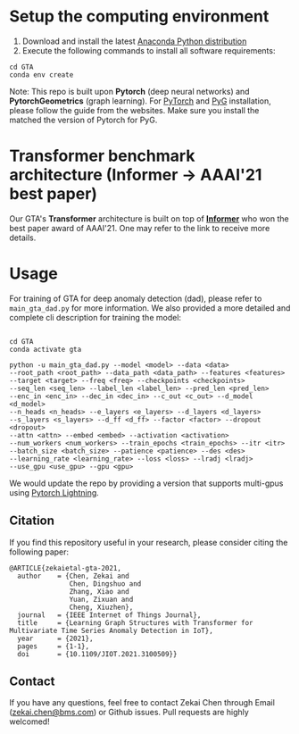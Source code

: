 # Setup the computing environment

1. Download and install the latest [Anaconda Python distribution](https://www.anaconda.com/distribution/#download-section)
2. Execute the following commands to install all software requirements:
```
cd GTA
conda env create
```

Note: This repo is built upon **Pytorch** (deep neural networks) and **PytorchGeometrics** (graph learning). For [PyTorch](https://pytorch.org) and [PyG](https://pytorch-geometric.readthedocs.io/en/latest/notes/installation.html) installation, please follow the guide from the websites. Make sure you install the matched the version of Pytorch for PyG.

# Transformer benchmark architecture (Informer -> AAAI'21 best paper)
Our GTA's **Transformer** architecture is built on top of [**Informer**](https://github.com/zhouhaoyi/Informer2020) who won the best paper award of AAAI'21. One may refer to the link to receive more details.

# Usage
For training of GTA for deep anomaly detection (dad), please refer to `main_gta_dad.py` for more information.
We also provided a more detailed and complete cli description for training the model:
```

cd GTA
conda activate gta

python -u main_gta_dad.py --model <model> --data <data>
--root_path <root_path> --data_path <data_path> --features <features>
--target <target> --freq <freq> --checkpoints <checkpoints>
--seq_len <seq_len> --label_len <label_len> --pred_len <pred_len>
--enc_in <enc_in> --dec_in <dec_in> --c_out <c_out> --d_model <d_model>
--n_heads <n_heads> --e_layers <e_layers> --d_layers <d_layers>
--s_layers <s_layers> --d_ff <d_ff> --factor <factor> --dropout <dropout> 
--attn <attn> --embed <embed> --activation <activation>
--num_workers <num_workers> --train_epochs <train_epochs> --itr <itr>
--batch_size <batch_size> --patience <patience> --des <des>
--learning_rate <learning_rate> --loss <loss> --lradj <lradj>
--use_gpu <use_gpu> --gpu <gpu>
```
We would update the repo by providing a version that supports multi-gpus using [Pytorch Lightning](https://www.pytorchlightning.ai).

## Citation
If you find this repository useful in your research, please consider citing the following paper:

```
@ARTICLE{zekaietal-gta-2021,
  author    = {Chen, Zekai and
               Chen, Dingshuo and
               Zhang, Xiao and 
               Yuan, Zixuan and 
               Cheng, Xiuzhen},
  journal   = {IEEE Internet of Things Journal}, 
  title     = {Learning Graph Structures with Transformer for Multivariate Time Series Anomaly Detection in IoT}, 
  year      = {2021},
  pages     = {1-1},
  doi       = {10.1109/JIOT.2021.3100509}}
```

## Contact
If you have any questions, feel free to contact Zekai Chen through Email (zekai.chen@bms.com) or Github issues. Pull requests are highly welcomed!
